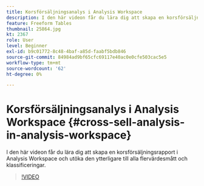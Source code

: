 ```yaml
---
title: Korsförsäljningsanalys i Analysis Workspace
description: I den här videon får du lära dig att skapa en korsförsäljningsrapport i Analysis Workspace och utöka den ytterligare till alla flervärdesmått och klassificeringar.
feature: Freeform Tables
thumbnail: 25864.jpg
kt: 2367
role: User
level: Beginner
exl-id: b9c01772-8c48-4baf-a85d-faabf5bdb846
source-git-commit: 84984ad9bf65cfc69117e40ac0e0cfe503cac5e5
workflow-type: tm+mt
source-wordcount: '62'
ht-degree: 0%

---
```


# Korsförsäljningsanalys i Analysis Workspace {#cross-sell-analysis-in-analysis-workspace}

I den här videon får du lära dig att skapa en korsförsäljningsrapport i Analysis Workspace och utöka den ytterligare till alla flervärdesmått och klassificeringar.

>[!VIDEO](https://video.tv.adobe.com/v/25864/?quality=12&learn=on)
